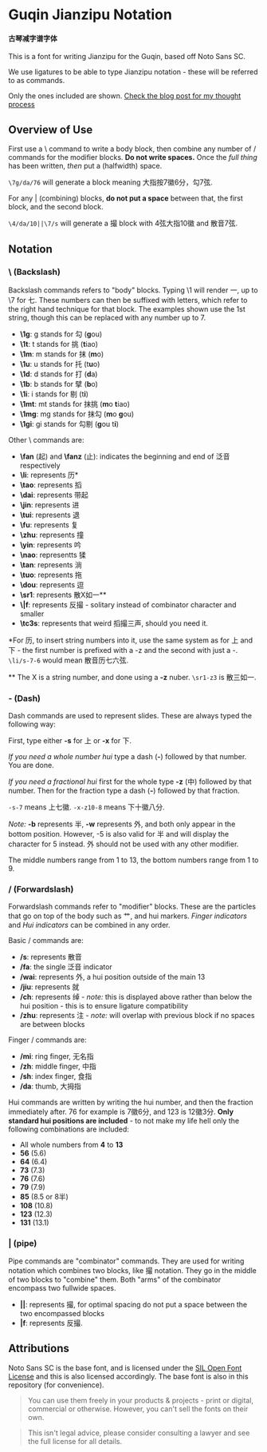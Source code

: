 # Guqin Jianzipu Notation

#### 古琴减字谱字体

This is a font for writing Jianzipu for the Guqin, based off Noto Sans SC.

We use ligatures to be able to type Jianzipu notation - these will be referred to as commands.

Only the ones included are shown. [Check the blog post for my thought process](https://yijun.hu/blog-misc/guqin/)

## Overview of Use

First use a \ command to write a body block, then combine any number of / commands for the modifier blocks. **Do not write spaces.** Once the *full thing* has been written, *then* put a (halfwidth) space.

`\7g/da/76` will generate a block meaning 大指按7徽6分，勾7弦.

For any | (combining) blocks, **do not put a space** between that, the first block, and the second block.

`\4/da/10||\7/s` will generate a 撮 block with 4弦大指10徽 and 散音7弦.

## Notation

### \\ (Backslash)

Backslash commands refers to "body" blocks. Typing \\1 will render 一, up to \\7 for 七. These numbers can then be suffixed with letters, which refer to the right hand technique for that block. The examples shown use the 1st string, though this can be replaced with any number up to 7.

* **\\1g**: g stands for 勾 (**g**ou)
* **\\1t**: t stands for 挑 (**t**iao)
* **\\1m**: m stands for 抹 (**m**o)
* **\\1u**: u stands for 托 (t**u**o)
* **\\1d**: d stands for 打 (**d**a)
* **\\1b**: b stands for 擘 (**b**o)
* **\\1i**: i stands for 剔 (t**i**)
* **\\1mt**: mt stands for 抹挑 (**m**o **t**iao)
* **\\1mg**: mg stands for 抹勾 (**m**o **g**ou)
* **\\1gi**: gi stands for 勾剔 (**g**ou t**i**)

Other \\ commands are:

* **\\fan** (起) and **\\fanz** (止): indicates the beginning and end of 泛音 respectively
* **\\li**: represents 历*
* **\\tao**: represents 搯
* **\\dai**: represents 带起
* **\\jin**: represents 进
* **\\tui**: represents 退
* **\\fu**: represents 复
* **\\zhu**: represents 撞
* **\\yin**: represents 吟
* **\\nao**: representts 猱
* **\\tan**: represents 淌
* **\\tuo**: represents 拖
* **\\dou**: represents 逗
* **\\sr1**: represents 散X如一**
* **\\|f**: represents 反撮 - solitary instead of combinator character and smaller
* **\\tc3s**: represents that weird 搯撮三声, should you need it.

\*For 历, to insert string numbers into it, use the same system as for 上 and 下 - the first number is prefixed with a -z and the second with just a -. `\li/s-7-6` would mean 散音历七六弦.

\*\* The X is a string number, and done using a **-z** nuber. `\sr1-z3` is 散三如一.

### - (Dash)

Dash commands are used to represent slides. These are always typed the following way:

First, type either **-s** for 上 or **-x** for 下. 

*If you need a whole number hui* type a dash (**-**) followed by that number. You are done.

*If you need a fractional hui* first for the whole type **-z** (中) followed by that number. Then for the fraction type a dash (**-**) followed by that fraction.

`-s-7` means 上七徽. `-x-z10-8` means 下十徽八分.

*Note:* **-b** represents 半, **-w** represents 外, and both only appear in the bottom position. However, -5 is also valid for 半 and will display the character for 5 instead. 外 should not be used with any other modifier.

The middle numbers range from 1 to 13, the bottom numbers range from 1 to 9.

### / (Forwardslash)

Forwardslash commands refer to "modifier" blocks. These are the particles that go on top of the body such as 艹, and hui markers. *Finger indicators* and *Hui indicators* can be combined in any order. 

Basic / commands are:

* **/s**: represents 散音
* **/fa**: the single 泛音 indicator
* **/wai**: represents 外, a hui position outside of the main 13
* **/jiu**: represents 就
* **/ch**: represents 绰 - *note:* this is displayed above rather than below the hui position - this is to ensure ligature compatibility
* **/zhu**: represents 注 - *note:* will overlap with previous block if no spaces are between blocks


Finger / commands are:

* **/mi**: ring finger, 无名指
* **/zh**: middle finger, 中指
* **/sh**: index finger, 食指
* **/da**: thumb, 大拇指

Hui commands are written by writing the hui number, and then the fraction immediately after. 76 for example is 7徽6分, and 123 is 12徽3分. **Only standard hui positions are included** - to not make my life hell only the following combinations are included:

* All whole numbers from **4** to **13**
* **56** (5.6)
* **64** (6.4)
* **73** (7.3)
* **76** (7.6)
* **79** (7.9)
* **85** (8.5 or 8半)
* **108** (10.8)
* **123** (12.3)
* **131** (13.1)

### | (pipe)

Pipe commands are "combinator" commands. They are used for writing notation which combines two blocks, like 撮 notation. They go in the middle of two blocks to "combine" them. Both "arms" of the combinator encompass two fullwide spaces. 

* **||**: represents 撮, for optimal spacing do not put a space between the two encompassed blocks
* **|f**: represents 反撮.


## Attributions

Noto Sans SC is the base font, and is licensed under the [SIL Open Font License](https://scripts.sil.org/cms/scripts/page.php?site_id=nrsi&id=OFL) and this is also licensed accordingly. The base font is also in this repository (for convenience). 

>  You can use them freely in your products & projects - print or digital, commercial or otherwise. However, you can't sell the fonts on their own.

> This isn't legal advice, please consider consulting a lawyer and see the full license for all details. 
